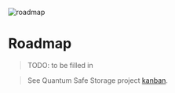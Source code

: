 ![roadmap](img/roadmap.png)

# Roadmap

>TODO: to be filled in

> See Quantum Safe Storage project [kanban](https://github.com/orgs/threefoldtech/projects/152).